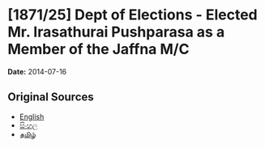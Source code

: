 # [1871/25] Dept of Elections - Elected Mr. Irasathurai Pushparasa as a Member of the Jaffna M/C

**Date:** 2014-07-16

## Original Sources

- [English](https://documents.gov.lk/view/extra-gazettes/2014/7/1871-25_E.pdf)
- [සිංහල](https://documents.gov.lk/view/extra-gazettes/2014/7/1871-25_S.pdf)
- [தமிழ்](https://documents.gov.lk/view/extra-gazettes/2014/7/1871-25_T.pdf)
